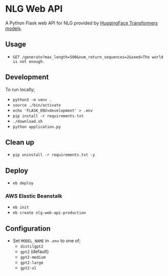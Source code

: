 # NLG Web API
A Python Flask web API for NLG provided by [HuggingFace Transformers models](https://github.com/huggingface/transformers/).

## Usage
- `GET /generate?max_length=500&num_return_sequences=2&seed=The world is not enough.`

## Development
To run locally;
- `python3 -m venv .`
- `source ./bin/activate`
- `echo 'FLASK_ENV=development' > .env`
- `pip install -r requirements.txt`
- `./download.sh`
- `python application.py`

## Clean up
- `pip uninstall -r requirements.txt -y`

## Deploy
- `eb deploy`

### AWS Elastic Beanstalk
- `eb init`
- `eb create nlg-web-api-production`

## Configuration
- Set `MODEL_NAME` in `.env` to one of;
  - `distilgpt2`
  - `gpt2` (default)
  - `gpt2-medium`
  - `gpt2-large`
  - `gpt2-xl`

